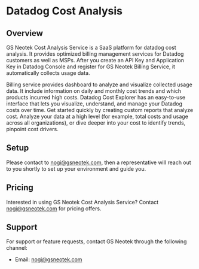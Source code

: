 # Datadog Cost Analysis

## Overview

GS Neotek Cost Analysis Service is a SaaS platform for datadog cost analysis. It provides optimized billing management services for Datadog customers as well as MSPs. After you create an API Key and Application Key in Datadog Console and register for GS Neotek Billing Service, it automatically collects usage data.

Billing service provides dashboard to analyze and visualize collected usage data. It include information on daily and monthly cost trends and which products incurred high costs. Datadog Cost Explorer has an easy-to-use interface that lets you visualize, understand, and manage your Datadog costs over time. Get started quickly by creating custom reports that analyze cost. Analyze your data at a high level (for example, total costs and usage across all organizations), or dive deeper into your cost to identify trends, pinpoint cost drivers.

## Setup

Please contact to [nogi@gsneotek.com][1], then a representative will reach out to you shortly to set up your environment and guide you. 

## Pricing

Interested in using GS Neotek Cost Analysis Service? Contact nogi@gsneotek.com for pricing offers.


## Support 

For support or feature requests, contact GS Neotek through the following channel:

- Email: [nogi@gsneotek.com][1]


[1]: mailto:nogi@gsneotek.com

